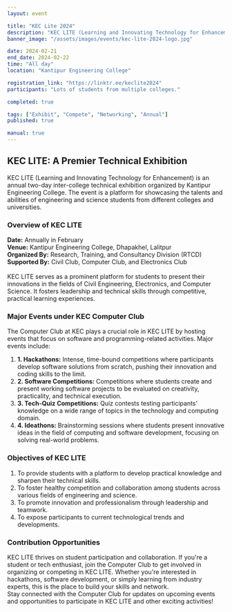 ```yaml
---
layout: event

title: "KEC Lite 2024"
description: "KEC LITE (Learning and Innovating Technology for Enhancement) is an annual two-day inter-college technical exhibition organized by Kantipur Engineering College. The event is a platform for showcasing the talents and abilities of engineering and science students from different colleges and universities."
banner_image: "/assets/images/events/kec-lite-2024-logo.jpg"

date: 2024-02-21
end_date: 2024-02-22
time: "All day"
location: "Kantipur Engineering College"

registration_link: "https://linktr.ee/keclite2024"
participants: "Lots of students from multiple colleges."

completed: true

tags: ["Exhibit", "Compete", "Networking", "Annual"]
published: true

manual: true
---
```


<!-- Content -->
<div class="container py-10 px-2 mx-auto items-center">
  <h2 class="text-5xl font-bold text-[{{site.text-colors.darkblue}}] text-center mb-8">
    KEC LITE: A Premier Technical Exhibition
  </h2>
    
  <!-- Image Needs to be changed later-->
  <div class="w-full h-[518.54px] bg-cover bg-center rounded-[24px] mx-auto" style="background-image: url('../assets/images/events/kec-lite-2024.png'); background-size: contain; background-repeat: no-repeat;">
  </div>


  <!-- Description -->
  <p class="text-[16px] leading-[120%] font-normal text-black mx-auto mt-4">
    KEC LITE (Learning and Innovating Technology for Enhancement) is an annual two-day inter-college technical exhibition organized by Kantipur Engineering College. The event is a platform for showcasing the talents and abilities of engineering and science students from different colleges and universities.
  </p>

  <!-- Overview -->
  <div class="mx-auto mt-4">
    <h3 class="text-[24px] font-bold text-black">Overview of KEC LITE</h3>
    <p class="text-[16px] leading-[120%] font-normal text-black">
      <b>Date:</b> Annually in February<br>
      <b>Venue:</b> Kantipur Engineering College, Dhapakhel, Lalitpur<br>
      <b>Organized By:</b> Research, Training, and Consultancy Division (RTCD)<br>
      <b>Supported By:</b> Civil Club, Computer Club, and Electronics Club<br><br>
      KEC LITE serves as a prominent platform for students to present their innovations in the fields of Civil Engineering, Electronics, and Computer Science. It fosters leadership and technical skills through competitive, practical learning experiences.
    </p>
  </div>

  <!-- Events -->
  <div class="mx-auto mt-4">
    <h3 class="text-[24px] font-bold text-black">Major Events under KEC Computer Club</h3>
    <p class="text-[16px] leading-[120%] font-normal text-black">
      The Computer Club at KEC plays a crucial role in KEC LITE by hosting events that focus on software and programming-related activities. Major events include:
      <br>
      <ol> <!-- Couldn't find a simple better way to make the numbering bold -->
        <li><strong>1. Hackathons:</strong> Intense, time-bound competitions where participants develop software solutions from scratch, pushing their innovation and coding skills to the limit.</li>
        <li><strong>2. Software Competitions:</strong> Competitions where students create and present working software projects to be evaluated on creativity, practicality, and technical execution.</li>
        <li><strong>3. Tech-Quiz Competitions:</strong> Quiz contests testing participants' knowledge on a wide range of topics in the technology and computing domain.</li>
        <li><strong>4. Ideathons:</strong> Brainstorming sessions where students present innovative ideas in the field of computing and software development, focusing on solving real-world problems.</li>
      </ol>
    </p>
  </div>

  <!-- Objectives-->
  <div class="mx-auto mt-4">
    <h3 class="text-[24px] font-bold text-black">Objectives of KEC LITE</h3>
    <ol class="list-decimal list-inside">
        <li>To provide students with a platform to develop practical knowledge and sharpen their technical skills.</li>
        <li>To foster healthy competition and collaboration among students across various fields of engineering and science.</li>
        <li>To promote innovation and professionalism through leadership and teamwork.</li>
        <li>To expose participants to current technological trends and developments.</li>
    </ol>
  </div>

  <!-- Contributing -->
  <div class="mx-auto mt-4">
    <h3 class="text-[24px] font-bold text-black">Contribution Opportunities</h3>
    <p class="text-[16px] leading-[120%] font-normal text-black">
      KEC LITE thrives on student participation and collaboration. If you're a student or tech enthusiast, join the Computer Club to get involved in organizing or competing in KEC LITE. Whether you're interested in hackathons, software development, or simply learning from industry experts, this is the place to build your skills and network.<br>Stay connected with the Computer Club for updates on upcoming events and opportunities to participate in KEC LITE and other exciting activities!
    </p>
  </div>
</div>
